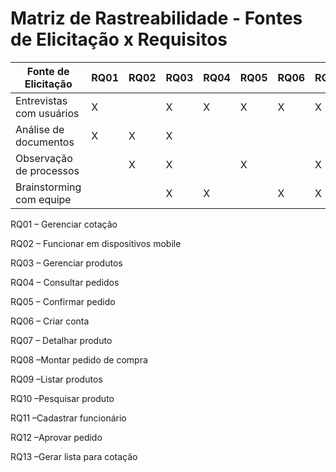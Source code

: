 # Matriz de Rastreabilidade - Fontes de Elicitação x Requisitos

| Fonte de Elicitação     | RQ01 | RQ02 | RQ03 | RQ04 | RQ05 | RQ06 | RQ07 | RQ08 | RQ09 | RQ10 | RQ11 | RQ12 | RQ13 |
|-------------------------|------|------|------|------|------|------|------|------|------|------|------|------|------|
| Entrevistas com usuários|  X   |      |  X   |  X   |  X   |  X   |  X   |  X   |      |  X   |      |  X   |  X   |
| Análise de documentos   |  X   |  X   |  X   |      |      |      |      |  X   |  X   |      |  X   |  X   |  X   |
| Observação de processos |      |  X   |  X   |      |  X   |      |  X   |  X   |  X   |  X   |  X   |  X   |  X   |
| Brainstorming com equipe|      |      |  X   |  X   |      |  X   |  X   |  X   |  X   |  X   |      |  X   |      |


RQ01 – Gerenciar cotação

RQ02 – Funcionar em dispositivos mobile

RQ03 – Gerenciar produtos

RQ04 – Consultar pedidos

RQ05 – Confirmar pedido

RQ06 – Criar conta

RQ07 – Detalhar produto

RQ08 –Montar pedido de compra

RQ09 –Listar produtos

RQ10 –Pesquisar produto

RQ11 –Cadastrar funcionário

RQ12 –Aprovar pedido

RQ13 –Gerar lista para cotação
